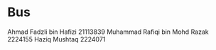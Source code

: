 # Bus
Ahmad Fadzli bin Hafizi 21113839
Muhammad Rafiqi bin Mohd Razak 2224155
Haziq Mushtaq 2224071
